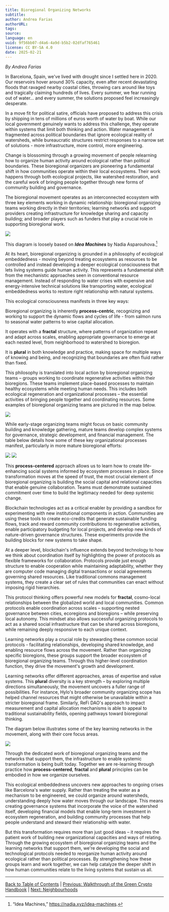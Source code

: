 ```yaml
---
title: Bioregional Organizing Networks
subtitle: 
author: Andrea Farias
authorURL: 
tags: 
source: 
language: en
uuid: 9f56bb07-d4a6-4a9d-b5b2-02dfaf765461
license: CC BY-SA 4.0
date: 2025-02-21
---
```

_By Andrea Farias_

In Barcelona, Spain, we've lived with drought since I settled here in 2020. Our reservoirs hover around 30% capacity, even after recent devastating floods that ravaged nearby coastal cities, throwing cars around like toys and tragically claiming hundreds of lives. Every summer, we fear running out of water... and every summer, the solutions proposed feel increasingly desperate.

In a move fit for political satire, officials have proposed to address this crisis by shipping in tens of millions of euros worth of water by boat. While our local government genuinely wants to address this challenge, they operate within systems that limit both thinking and action. Water management is fragmented across political boundaries that ignore ecological reality of watersheds, while bureaucratic structures restrict responses to a narrow set of solutions - more infrastructure, more control, more engineering.

Change is blossoming through a growing movement of people relearning how to organize human activity around ecological rather than political boundaries. These bioregional organizers are pioneering a fundamental shift in how communities operate within their local ecosystems. Their work happens through both ecological projects, like watershed restoration, and the careful work of bringing people together through new forms of community building and governance.

The bioregional movement operates as an interconnected ecosystem with three key elements working in dynamic relationship: bioregional organizing teams working directly in their territories; learning networks and support providers creating infrastructure for knowledge sharing and capacity building; and broader players such as funders that play a crucial role in supporting bioregional work.

![](farias-bon-1.png)

This diagram is loosely based on ***Idea Machines*** by Nadia Asparouhova.[^1]

At its heart, bioregional organizing is grounded in a philosophy of ecological embeddedness - moving beyond treating ecosystems as resources to be controlled and instead developing a deeper ecological consciousness that lets living systems guide human activity. This represents a fundamental shift from the mechanistic approaches seen in conventional resource management. Instead of responding to water crises with expensive and energy-intensive technical solutions like transporting water, ecological embeddedness works to restore right relationship with natural systems.

This ecological consciousness manifests in three key ways:

Bioregional organizing is inherently **process-centric**, recognizing and working to support the dynamic flows and cycles of life - from salmon runs to seasonal water patterns to wise capital allocation.

It operates with a **fractal** structure, where patterns of organization repeat and adapt across scales, enabling appropriate governance to emerge at each nested level, from neighborhood to watershed to bioregion.

It is **plural** in both knowledge and practice, making space for multiple ways of knowing and being, and recognizing that boundaries are often fluid rather than fixed.

This philosophy is translated into local action by bioregional organizing teams – groups working to coordinate regenerative activities within their bioregions. These teams implement place-based processes to maintain healthy ecosystems while meeting human needs. This includes both ecological regeneration and organizational processes – the essential activities of bringing people together and coordinating resources. Some examples of bioregional organizing teams are pictured in the map below.

![](farias-bon-2.png)

While early-stage organizing teams might focus on basic community building and knowledge gathering, mature teams develop complex systems for governance, strategic development, and financial management. The table below details how some of these key organizational processes manifest, particularly in more mature bioregional efforts:

![](farias-bon-3.png)
![](farias-bon-4.png)

This **process-centered** approach allows us to learn how to create life-enhancing social systems informed by ecosystem processes in place. Since transformation moves at the speed of trust, the most crucial element of bioregional organizing is building the social capital and relational capacities that enable genuine collaboration. Teams must demonstrate sustained commitment over time to build the legitimacy needed for deep systemic change.

Blockchain technologies act as a critical enabler by providing a sandbox for experimenting with new institutional components in action. Communities are using these tools to create eco-credits that generate sustainable funding flows, track and reward community contributions to regenerative activities, enable participatory budgeting for local projects, and develop new kinds of nature-driven governance structures. These experiments provide the building blocks for new systems to take shape.

At a deeper level, blockchain's influence extends beyond technology to how we think about coordination itself by highlighting the power of protocols as flexible frameworks for collaboration. Protocols provide just enough structure to enable cooperation while maintaining adaptability, whether they are computer code managing digital transactions or social agreements governing shared resources. Like traditional commons management systems, they create a clear set of rules that communities can enact without imposing rigid hierarchies.

This protocol thinking offers powerful new models for **fractal**, cosmo-local relationships between the globalized world and local communities. Common protocols enable coordination across scales – supporting nested governance between cities, ecoregions and bioregions – while preserving local autonomy. This mindset also allows successful organizing protocols to act as a shared social infrastructure that can be shared across bioregions, while remaining deeply responsive to each unique context.

Learning networks play a crucial role by stewarding these common social protocols - facilitating relationships, developing shared knowledge, and enabling resource flows across the movement. Rather than organizing specific bioregions, these groups support the broader ecosystem of bioregional organizing teams. Through this higher-level coordination function, they drive the movement's growth and development.

Learning networks offer different approaches, areas of expertise and value systems. This **plural** diversity is a key strength – by exploring multiple directions simultaneously, the movement uncovers a fuller range of possibilities. For instance, Hylo's broader community organizing scope has helped channel resources that might otherwise be unavailable within a stricter bioregional frame. Similarly, ReFi DAO's approach to impact measurement and capital allocation mechanisms is able to appeal to traditional sustainability fields, opening pathways toward bioregional thinking.

The diagram below illustrates some of the key learning networks in the movement, along with their core focus areas.

![](farias-bon-5.png)

Through the dedicated work of bioregional organizing teams and the networks that support them, the infrastructure to enable systemic transformation is being built today. Together we are re-learning through practice how **process-centered**, **fractal** and **plural** principles can be embodied in how we organize ourselves.

This ecological embeddedness uncovers new approaches to ongoing crises like Barcelona's water supply. Rather than treating the water as a mechanism to be engineered, we could organize around watersheds, understanding deeply how water moves through our landscape. This means creating governance systems that incorporate the voice of the watershed itself, developing financial models that enable long-term investment in ecosystem regeneration, and building community processes that help people understand and steward their relationship with water.

But this transformation requires more than just good ideas – it requires the patient work of building new organizational capacities and ways of relating. Through the growing ecosystem of bioregional organizing teams and the learning networks that support them, we're developing the social and technological protocols needed to reorganize human activity around ecological rather than political processes. By strengthening how these groups learn and work together, we can help catalyze the deeper shift in how human communities relate to the living systems that sustain us all.

---

[Back to Table of Contents](library/Ethereum-Localism/ethereum-localism-book/index) | [Previous: Walkthrough of the Green Crypto Handbook](ethereum-localism-book-10-green-crypto.md) | [Next: Neighbourhoods](ethereum-localism-book-12-neighbourhoods.md)

[^1]: “Idea Machines,” https://nadia.xyz/idea-machines.